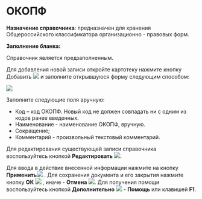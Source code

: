 ﻿#  ОКОПФ

**Назначение справочника**:  предназначен для хранения Общероссийского классификатора организационно - правовых форм.

**Заполнение бланка:**

Справочник является предзаполненным.

Для добавления новой записи откройте картотеку нажмите кнопку Добавить  <img src="topic:Biz.НСИ.AddFiles.Btn_Add.png"> и заполните открывшуюся форму следующим способом:

![](topic:.НСИ.AddFiles.Screenshot_2832.jpg)

Заполните следующие поля вручную:

* Код – код ОКОПФ. Новый код не должен совпадать ни с одним из кодов ранее введенных.
* Наименование - наименование ОКОПФ, вручную.
* Сокращение;
* Комментарий - произвольный текстовый комментарий.

Для редактирования существующей записи справочника воспользуйтесь кнопкой **Редактировать**  ![](topic:Com.AddFiles.Buttons.Btn_Edit.png).

Для ввода в действие внесенной информации нажмите на кнопку **Применить**![](topic:Com.AddFiles.Buttons.Btn_OK.png) .
Для сохранения документа и его закрытия нажмите кнопку **ОК**  ![](topic:Com.AddFiles.Buttons.Btn_Post.png) , иначе  -  **Отмена** ![](topic:Com.AddFiles.Buttons.Btn_CloseCancel.png).
Для получения помощи воспользуйтесь кнопкой **Дополнительно** ![](topic:Com.AddFiles.Buttons.Btn_OK.png) - **Помощь** или клавишей **F1**.

